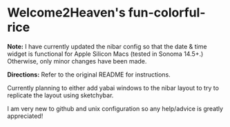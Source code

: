# Welcome2Heaven's fun-colorful-rice

**Note:** I have currently updated the nibar config so that the date & time widget is functional for Apple Silicon Macs (tested in Sonoma 14.5+.) Otherwise, only minor changes have been made.

**Directions:** Refer to the original README for instructions.

Currently planning to either add yabai windows to the nibar layout to try to replicate the layout using sketchybar.

I am very new to github and unix configuration so any help/advice is greatly appreciated!
